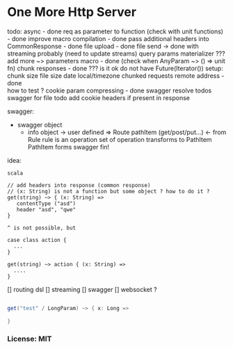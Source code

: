 
# One More Http Server

todo:
async - done
req as parameter to function  (check with unit functions) - done 
improve macro compilation - done 
pass additional headers into CommonResponse - done
file upload - done 
file send -> done with streaming probably (need to update streams)
query params materializer ???    
add more ~> parameters macro - done (check when AnyParam ~> () => unit fn)
chunk responses - done ??? is it ok do not have Future(Iterator()) 
setup: 
    chunk size 
    file size 
    date local/timezone
chunked requests 
remote address - done  
how to test ? 
cookie param
compressing - done 
swagger
resolve todos
swagger for file
todo add cookie headers if present in response

swagger: 
  - swagger object 
    - info object -> user defined => Route
    pathItem (get/post/put...) <- from Rule
      rule is an operation 
    set of operation transforms to PathItem
      PathItem forms swagger
      fin!


idea: 
```
scala 

// add headers into response (common response)
// (x: String) is not a function but some object ? how to do it ?
get(string) ~> { (x: String) => 
   contentType ("asd")
   header "asd", "qwe"  
}

^ is not possible, but 

case class action {
  ... 
}

get(string) ~> action { (x: String) => 
  .... 
}

```
  


[] routing dsl
[] streaming 
[] swagger
[] websocket ? 


```scala

get("test" / LongParam) ~> { x: Long =>
  
}


```

### License: MIT

